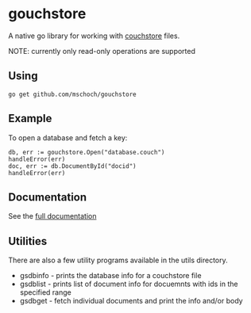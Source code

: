 # gouchstore

A native go library for working with [couchstore](https://github.com/couchbase/couchstore) files.

NOTE: currently only read-only operations are supported

## Using

    go get github.com/mschoch/gouchstore

## Example

To open a database and fetch a key:

	db, err := gouchstore.Open("database.couch")
	handleError(err)
	doc, err := db.DocumentById("docid")
	handleError(err)

## Documentation

See the [full documentation](http://godoc.org/github.com/mschoch/gouchstore)

## Utilities

There are also a few utility programs available in the utils directory.

* gsdbinfo - prints the database info for a couchstore file
* gsdblist - prints list of document info for docuemnts with ids in the specified range
* gsdbget - fetch individual documents and print the info and/or body